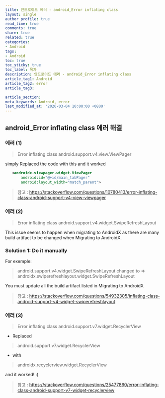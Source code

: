 ```yaml
---
title: 안드로이드 에러 - android_Error inflating class
layout: single
author_profile: true
read_time: true
comments: true
share: true
related: true
categories:
- Android
tags:
- Android
toc: true
toc_sticky: true
toc_label: 목차
description: 안드로이드 에러 - android_Error inflating class
article_tag1: Android
article_tag2: error
article_tag3: 

article_section:  
meta_keywords: Android, error
last_modified_at: '2020-03-04 10:00:00 +0800'
---
```



## android_Error inflating class 에러 해결

### 에러 (1)
> Error inflating class android.support.v4.view.ViewPager

 simply Replaced the code with this and it worked
```xml
   <androidx.viewpager.widget.ViewPager
       android:id="@+id/main_tabPager"
       android:layout_width="match_parent">
```

> 참고 : https://stackoverflow.com/questions/10780413/error-inflating-class-android-support-v4-view-viewpager

### 에러 (2)
> Error inflating class android.support.v4.widget.SwipeRefreshLayout

This issue seems to happen when migrating to AndroidX as there are many build artifact to be changed when Migrating to AndroidX.

### Solution 1: Do it manually
For exemple:

>android.support.v4.widget.SwipeRefreshLayout changed to => androidx.swiperefreshlayout.widget.SwipeRefreshLayout

You must update all the build artifact listed in Migrating to AndroidX

> 참고 : https://stackoverflow.com/questions/54932305/inflating-class-android-support-v4-widget-swiperefreshlayout

### 에러 (3)
> Error inflating class android.support.v7.widget.RecyclerView

- Replaced

> android.support.v7.widget.RecyclerView

- with

> androidx.recyclerview.widget.RecyclerView

and it worked! :)

> 참고 : https://stackoverflow.com/questions/25477860/error-inflating-class-android-support-v7-widget-recyclerview
